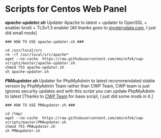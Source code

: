 
# Scripts for Centos Web Panel

***apache-updater.sh***
Updater Apache to latest + updater to OpenSSL + enabler brotli + TLSv1.3 enabler [All thanks goes to [mysterydata.com](https://www.mysterydata.com/install-latest-apache-version-in-cwp-control-web-panel/), I just did small mods]

    ### HOW TO USE apache-updater.sh ###
    
    cd /usr/local/src
    rm -rf /usr/local/src/apache*
    wget --no-cache  https://raw.githubusercontent.com/emirefek/cwp-scripts/master/apache-updater.sh
    chmod 755 apache-updater.sh
    sh apache-updater.sh

***PMAupdater.sh***
Updater for PhpMyAdmin to latest recommendated stable version by PhpMyAdmin Team rather than CWP Team, CWP team is just ignores security updates and with this script you can update PhpMyAdmin to latest [Thanks to [CWP Team](http://centos-webpanel.com/) for  base script, I just did some mods in it.]

    ### HOW TO USE PMAupdater.sh ###
    
    cd /tmp/
    wget --no-cache  https://raw.githubusercontent.com/emirefek/cwp-scripts/master/PMAupdater.sh
    chmod 755 PMAupdater.sh
    sh PMAupdater.sh
